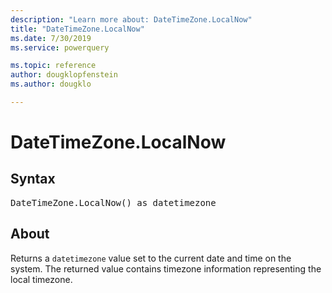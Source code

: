 ```yaml
---
description: "Learn more about: DateTimeZone.LocalNow"
title: "DateTimeZone.LocalNow"
ms.date: 7/30/2019
ms.service: powerquery

ms.topic: reference
author: dougklopfenstein
ms.author: dougklo

---
```

# DateTimeZone.LocalNow

## Syntax

<pre>
DateTimeZone.LocalNow() as datetimezone  
</pre>
  
## About  
Returns a `datetimezone` value set to the current date and time on the system. The returned value contains timezone information representing the local timezone.
